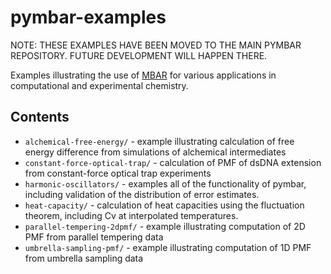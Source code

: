 pymbar-examples
===============

NOTE: THESE EXAMPLES HAVE BEEN MOVED TO THE MAIN PYMBAR REPOSITORY.  FUTURE DEVELOPMENT WILL HAPPEN THERE.

Examples illustrating the use of [MBAR](http://github.com/choderalab/pymbar) for various applications in computational and experimental chemistry.

Contents
--------

* `alchemical-free-energy/` - example illustrating calculation of free energy difference from simulations of alchemical intermediates
* `constant-force-optical-trap/` - calculation of PMF of dsDNA extension from constant-force optical trap experiments
* `harmonic-oscillators/` - examples all of the functionality of pymbar, including validation of the distribution of error estimates. 
* `heat-capacity/` - calculation of heat capacities using the fluctuation theorem, including Cv at interpolated temperatures.
* `parallel-tempering-2dpmf/` - example illustrating computation of 2D PMF from parallel tempering data
* `umbrella-sampling-pmf/` - example illustrating computation of 1D PMF from umbrella sampling data


